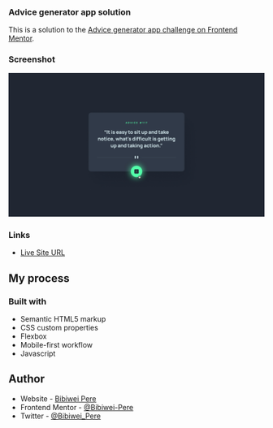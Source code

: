 ### Advice generator app solution

This is a solution to the [Advice generator app challenge on Frontend Mentor](https://www.frontendmentor.io/challenges/advice-generator-app-QdUG-13db).

### Screenshot

<img src="/design/active-states.jpg" />

### Links

- [Live Site URL](https://advicegenerator1.netlify.app)

## My process

### Built with

- Semantic HTML5 markup
- CSS custom properties
- Flexbox
- Mobile-first workflow
- Javascript

## Author

- Website - [Bibiwei Pere](https://perebibiwei.netlify.app)
- Frontend Mentor - [@Bibiwei-Pere](https://www.frontendmentor.io/profile/Bibiwei-Pere)
- Twitter - [@Bibiwei_Pere](https://www.twitter.com/Bibiwei_Pere)
